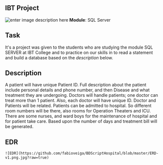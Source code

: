 ## IBT Project
![enter image description here](https://www.ibtcollege.com/uploads/4/2/8/8/42885299/published/ibt-no-background_1.png?1567616034)
**Module**: SQL Server

## Task
It's a project was given to the students who are studying the module SQL SERVER at IBT College and to practice on our skills in to read a statement and build a database based on the *description* below.

## Description 
A patient will have unique Patient ID. Full description about the patient include personal details and phone number, and then Disease and what treatment they are undergoing. Doctors will handle patients; one doctor can treat more than 1 patient. Also, each doctor will have unique ID. Doctor and Patients will be related. Patients can be admitted to hospital. So different room numbers will be there, also rooms for Operation Theaters and ICU. There are some nurses, and ward boys for the maintenance of hospital and for patient take care. Based upon the number of days and treatment bill will be generated.

## EDR
```
![EDR](https://github.com/fabioveiga/BDScriptHospital/blob/master/ERD-v1.png.jpg?raw=true)
```